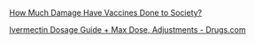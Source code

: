 
[How Much Damage Have Vaccines Done to Society?](https://www.midwesterndoctor.com/p/how-much-damage-have-vaccines-done)

[Ivermectin Dosage Guide + Max Dose, Adjustments - Drugs.com](https://www.drugs.com/dosage/ivermectin.html)
